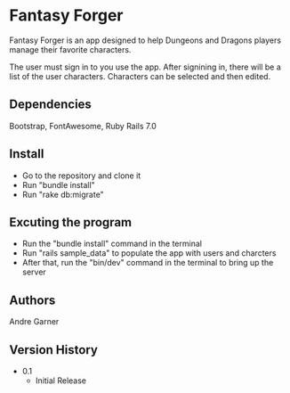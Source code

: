 # Fantasy Forger
Fantasy Forger is an app designed to help Dungeons and Dragons players manage their favorite characters.

The user must sign in to you use the app. After signining in, there will be a list of the user characters. Characters can be selected and then edited.

## Dependencies 
Bootstrap, FontAwesome, Ruby Rails 7.0

## Install
* Go to the repository and clone it
* Run "bundle install"
* Run "rake db:migrate"

## Excuting the program
* Run the "bundle install" command in the terminal
* Run "rails sample_data" to populate the app with users and charcters
* After that, run the "bin/dev" command in the terminal to bring up the server



## Authors
Andre Garner

## Version History
* 0.1
  * Initial Release
